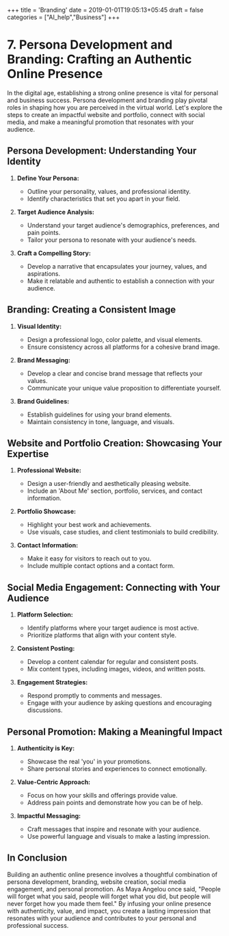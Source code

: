 +++
title = 'Branding'
date = 2019-01-01T19:05:13+05:45
draft = false
categories = ["AI_help","Business"]
+++
# 7. Persona Development and Branding: Crafting an Authentic Online Presence

In the digital age, establishing a strong online presence is vital for personal and business success. Persona development and branding play pivotal roles in shaping how you are perceived in the virtual world. Let's explore the steps to create an impactful website and portfolio, connect with social media, and make a meaningful promotion that resonates with your audience.

## Persona Development: Understanding Your Identity

1. **Define Your Persona:**
   - Outline your personality, values, and professional identity.
   - Identify characteristics that set you apart in your field.

2. **Target Audience Analysis:**
   - Understand your target audience's demographics, preferences, and pain points.
   - Tailor your persona to resonate with your audience's needs.

3. **Craft a Compelling Story:**
   - Develop a narrative that encapsulates your journey, values, and aspirations.
   - Make it relatable and authentic to establish a connection with your audience.

## Branding: Creating a Consistent Image

1. **Visual Identity:**
   - Design a professional logo, color palette, and visual elements.
   - Ensure consistency across all platforms for a cohesive brand image.

2. **Brand Messaging:**
   - Develop a clear and concise brand message that reflects your values.
   - Communicate your unique value proposition to differentiate yourself.

3. **Brand Guidelines:**
   - Establish guidelines for using your brand elements.
   - Maintain consistency in tone, language, and visuals.

## Website and Portfolio Creation: Showcasing Your Expertise

1. **Professional Website:**
   - Design a user-friendly and aesthetically pleasing website.
   - Include an 'About Me' section, portfolio, services, and contact information.

2. **Portfolio Showcase:**
   - Highlight your best work and achievements.
   - Use visuals, case studies, and client testimonials to build credibility.

3. **Contact Information:**
   - Make it easy for visitors to reach out to you.
   - Include multiple contact options and a contact form.

## Social Media Engagement: Connecting with Your Audience

1. **Platform Selection:**
   - Identify platforms where your target audience is most active.
   - Prioritize platforms that align with your content style.

2. **Consistent Posting:**
   - Develop a content calendar for regular and consistent posts.
   - Mix content types, including images, videos, and written posts.

3. **Engagement Strategies:**
   - Respond promptly to comments and messages.
   - Engage with your audience by asking questions and encouraging discussions.

## Personal Promotion: Making a Meaningful Impact

1. **Authenticity is Key:**
   - Showcase the real 'you' in your promotions.
   - Share personal stories and experiences to connect emotionally.

2. **Value-Centric Approach:**
   - Focus on how your skills and offerings provide value.
   - Address pain points and demonstrate how you can be of help.

3. **Impactful Messaging:**
   - Craft messages that inspire and resonate with your audience.
   - Use powerful language and visuals to make a lasting impression.

## In Conclusion

Building an authentic online presence involves a thoughtful combination of persona development, branding, website creation, social media engagement, and personal promotion. As Maya Angelou once said, "People will forget what you said, people will forget what you did, but people will never forget how you made them feel." By infusing your online presence with authenticity, value, and impact, you create a lasting impression that resonates with your audience and contributes to your personal and professional success.
